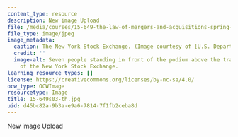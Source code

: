 ```yaml
---
content_type: resource
description: New image Upload
file: /media/courses/15-649-the-law-of-mergers-and-acquisitions-spring-2003/d45bc82a9b3ae9a678147f1fb2ceba8d_15-649s03-th.jpg
file_type: image/jpeg
image_metadata:
  caption: The New York Stock Exchange. (Image courtesy of [U.S. Department of Commerce](http://www.commerce.gov/).)
  credit: ''
  image-alt: Seven people standing in front of the podium above the trading floor
    of the New York Stock Exchange.
learning_resource_types: []
license: https://creativecommons.org/licenses/by-nc-sa/4.0/
ocw_type: OCWImage
resourcetype: Image
title: 15-649s03-th.jpg
uid: d45bc82a-9b3a-e9a6-7814-7f1fb2ceba8d
---
```

New image Upload